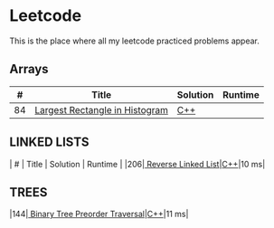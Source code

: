 # Leetcode
This is the place where all my leetcode practiced problems appear.
## Arrays
| # | Title | Solution | Runtime |
|---| ----- | -------- | ------- |
|84|[ Largest Rectangle in Histogram](https://leetcode.com/problems/largest-rectangle-in-histogram/)|[C++](./solutions/84.%20Largest%20Rectangle%20in%20Histogram.cpp)||


## LINKED LISTS
| # | Title | Solution | Runtime |
|206|[ Reverse Linked List](https://leetcode.com/problems/reverse-linked-list/)|[C++](./solutions/206.%20Reverse%20Linked%20List.cpp)|10 ms|

## TREES
|144|[ Binary Tree Preorder Traversal](https://leetcode.com/problems/binary-tree-preorder-traversal/)|[C++](./solutions/144.%20Binary%20Tree%20Preorder%20Traversal.cpp)|11 ms|
